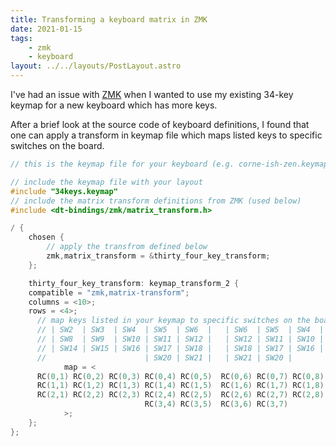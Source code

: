 ```yaml
---
title: Transforming a keyboard matrix in ZMK
date: 2021-01-15
tags:
    - zmk
    - keyboard
layout: ../../layouts/PostLayout.astro
---
```


I've had an issue with [ZMK](https://zmk.dev) when I wanted to use my existing
34-key keymap for a new keyboard which has more keys.

After a brief look at the source code of keyboard definitions, I found that one
can apply a transform in keymap file which maps listed keys to specific switches
on the board.

```c
// this is the keymap file for your keyboard (e.g. corne-ish-zen.keymap)

// include the keymap file with your layout
#include "34keys.keymap"
// include the matrix transform definitions from ZMK (used below)
#include <dt-bindings/zmk/matrix_transform.h>

/ {
    chosen {
        // apply the transfrom defined below
        zmk,matrix_transform = &thirty_four_key_transform;
    };

    thirty_four_key_transform: keymap_transform_2 {
    compatible = "zmk,matrix-transform";
    columns = <10>;
    rows = <4>;
      // map keys listed in your keymap to specific switches on the board
      // | SW2  | SW3  | SW4  | SW5  | SW6  |   | SW6  | SW5  | SW4  | SW3  | SW2  |
      // | SW8  | SW9  | SW10 | SW11 | SW12 |   | SW12 | SW11 | SW10 | SW9  | SW8  |
      // | SW14 | SW15 | SW16 | SW17 | SW18 |   | SW18 | SW17 | SW16 | SW15 | SW14 |
      //                      | SW20 | SW21 |   | SW21 | SW20 |
            map = <
      RC(0,1) RC(0,2) RC(0,3) RC(0,4) RC(0,5)  RC(0,6) RC(0,7) RC(0,8) RC(0,9) RC(0,10)
      RC(1,1) RC(1,2) RC(1,3) RC(1,4) RC(1,5)  RC(1,6) RC(1,7) RC(1,8) RC(1,9) RC(1,10)
      RC(2,1) RC(2,2) RC(2,3) RC(2,4) RC(2,5)  RC(2,6) RC(2,7) RC(2,8) RC(2,9) RC(2,10)
                              RC(3,4) RC(3,5)  RC(3,6) RC(3,7)
            >;
    };
};
```
